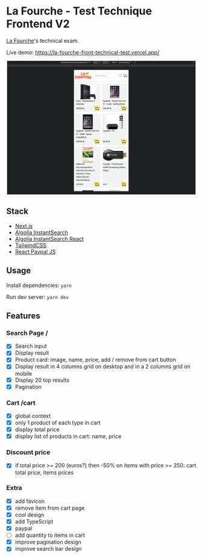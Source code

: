 # La Fourche - Test Technique Frontend V2

[La Fourche](https://lafourche.fr/)'s technical exam.

Live demo: https://la-fourche-front-technical-test.vercel.app/

<div style="text-align: center;">
 <img src="public/demo.gif" style="width: 500px;">
</div>

## Stack

- [Next.js](https://nextjs.org/docs/getting-started)
- [Algolia InstantSearch](https://www.algolia.com/products/instantsearch/)
- [Algolia InstantSearch React](https://github.com/algolia/react-instantsearch)
- [TailwindCSS](https://tailwindcss.com/)
- [React Paypal JS](https://www.npmjs.com/package/@paypal/react-paypal-js)

## Usage

Install dependencies: `yarn`

Run dev server: `yarn dev`

## Features

### Search Page /

- [x] Search input
- [x] Display result
- [x] Product card: image, name, price, add / remove from cart button
- [x] Display result in 4 columns grid on desktop and in a 2 columns grid on mobile
- [x] Display 20 top results
- [x] Pagination

### Cart /cart

- [x] global context
- [x] only 1 product of each type in cart
- [x] display total price
- [x] display list of products in cart: name, price

### Discount price

- [x] if total price >= 200 (euros?) then -50% on items with price >= 250: cart total price, items prices

### Extra

- [x] add favicon
- [x] remove item from cart page
- [x] cool design
- [x] add TypeScript
- [x] paypal
- [ ] add quantity to items in cart
- [x] improve pagination design
- [x] improve search bar design
